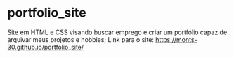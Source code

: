 # portfolio_site
Site em HTML e CSS visando buscar emprego e criar um portfólio capaz de arquivar meus projetos e hobbies;
Link para o site: https://monts-30.github.io/portfolio_site/
